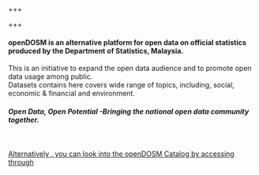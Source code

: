 +++

+++


#### **openDOSM** is an alternative platform for open data on official statistics produced by the Department of Statistics, Malaysia.

This is an initiative to expand the open data audience and to promote open data usage among public.  
Datasets contains here covers wide range of topics, including, social, economic & financial and environment.

#### _Open Data, Open Potential -Bringing the national open data community together._

<br><br>
[Alternatively , you can look into the openDOSM Catalog by accessing through](http://statsgen.cloud/openDOSM/resources.html)

<div data-type="AwesomeTableView" data-hide-filters="false" data-filters="" data-viewID="-Mom5od9PnCXmfFGZhZG"></div>
